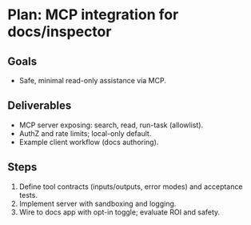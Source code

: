 # Plan: MCP integration for docs/inspector

## Goals
- Safe, minimal read-only assistance via MCP.

## Deliverables
- MCP server exposing: search, read, run-task (allowlist).
- AuthZ and rate limits; local-only default.
- Example client workflow (docs authoring).

## Steps
1. Define tool contracts (inputs/outputs, error modes) and acceptance tests.
2. Implement server with sandboxing and logging.
3. Wire to docs app with opt-in toggle; evaluate ROI and safety.
